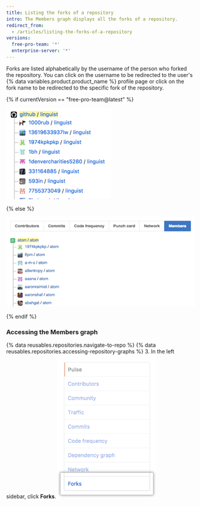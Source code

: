 ```yaml
---
title: Listing the forks of a repository
intro: The Members graph displays all the forks of a repository.
redirect_from:
  - /articles/listing-the-forks-of-a-repository
versions:
  free-pro-team: '*'
  enterprise-server: '*'
---
```


Forks are listed alphabetically by the username of the person who forked the repository. You can click on the username to be redirected to the user's {% data variables.product.product_name %} profile page or click on the fork name to be redirected to the specific fork of the repository.

{% if currentVersion == "free-pro-team@latest" %}

![Repository members graph](/assets/images/help/graphs/repo_forks_graph_dotcom.png)

{% else %}

![Repository members graph](/assets/images/help/graphs/repo_members_graph.png)

{% endif %}

### Accessing the Members graph

{% data reusables.repositories.navigate-to-repo %}
{% data reusables.repositories.accessing-repository-graphs %}
3. In the left sidebar, click **Forks**.
![Forks tab](/assets/images/help/graphs/graphs-sidebar-forks-tab.png)
